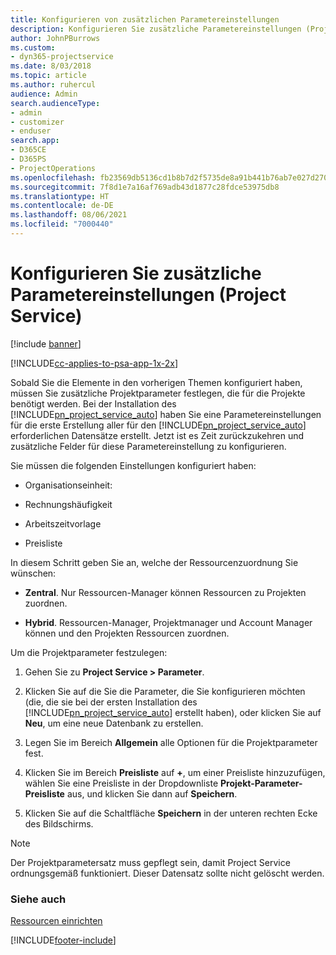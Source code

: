 ```yaml
---
title: Konfigurieren von zusätzlichen Parametereinstellungen
description: Konfigurieren Sie zusätzliche Parametereinstellungen (Project Service)
author: JohnPBurrows
ms.custom:
- dyn365-projectservice
ms.date: 8/03/2018
ms.topic: article
ms.author: ruhercul
audience: Admin
search.audienceType:
- admin
- customizer
- enduser
search.app:
- D365CE
- D365PS
- ProjectOperations
ms.openlocfilehash: fb23569db5136cd1b8b7d2f5735de8a91b441b76ab7e027d27087b3785f4636e
ms.sourcegitcommit: 7f8d1e7a16af769adb43d1877c28fdce53975db8
ms.translationtype: HT
ms.contentlocale: de-DE
ms.lasthandoff: 08/06/2021
ms.locfileid: "7000440"
---
```

# <a name="configure-additional-parameter-settings-project-service"></a>Konfigurieren Sie zusätzliche Parametereinstellungen (Project Service)

[!include [banner](../includes/psa-now-project-operations.md)]

[!INCLUDE[cc-applies-to-psa-app-1x-2x](../includes/cc-applies-to-psa-app-1x-2x.md)]

Sobald Sie die Elemente in den vorherigen Themen konfiguriert haben, müssen Sie zusätzliche Projektparameter festlegen, die für die Projekte benötigt werden. Bei der Installation des [!INCLUDE[pn_project_service_auto](../includes/pn-project-service-auto.md)] haben Sie eine Parametereinstellungen für die erste Erstellung aller für den [!INCLUDE[pn_project_service_auto](../includes/pn-project-service-auto.md)] erforderlichen Datensätze erstellt. Jetzt ist es Zeit zurückzukehren und zusätzliche Felder für diese Parametereinstellung zu konfigurieren.  
  
 Sie müssen die folgenden Einstellungen konfiguriert haben:  
  
-   Organisationseinheit:  
  
-   Rechnungshäufigkeit  
  
-   Arbeitszeitvorlage  
  
-   Preisliste  
 
In diesem Schritt geben Sie an, welche der Ressourcenzuordnung Sie wünschen:  
  
- **Zentral**. Nur Ressourcen-Manager können Ressourcen zu Projekten zuordnen.  
  
- **Hybrid**. Ressourcen-Manager, Projektmanager und Account Manager können und den Projekten Ressourcen zuordnen.  
  
 
Um die Projektparameter festzulegen:  
  
1. Gehen Sie zu **Project Service > Parameter**.  
  
2. Klicken Sie auf die Sie die Parameter, die Sie konfigurieren möchten (die, die sie bei der ersten Installation des [!INCLUDE[pn_project_service_auto](../includes/pn-project-service-auto.md)] erstellt haben), oder klicken Sie auf **Neu**, um eine neue Datenbank zu erstellen.  
  
3. Legen Sie im Bereich **Allgemein** alle Optionen für die Projektparameter fest.  
  
4. Klicken Sie im Bereich **Preisliste** auf **+**, um einer Preisliste hinzuzufügen, wählen Sie eine Preisliste in der Dropdownliste **Projekt-Parameter-Preisliste** aus, und klicken Sie dann auf **Speichern**.  
  
5. Klicken Sie auf die Schaltfläche **Speichern** in der unteren rechten Ecke des Bildschirms.  

> [!NOTE]
> Der Projektparametersatz muss gepflegt sein, damit Project Service ordnungsgemäß funktioniert. Dieser Datensatz sollte nicht gelöscht werden.

### <a name="see-also"></a>Siehe auch  
 [Ressourcen einrichten](../psa/set-up-resources.md)


[!INCLUDE[footer-include](../includes/footer-banner.md)]